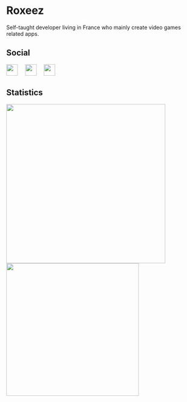 # Roxeez
Self-taught developer living in France who mainly create video games related apps.

## Social

<img src="https://img.shields.io/badge/-@Roxeez-%23181717?style=flat-square&logo=github" height="30"> &nbsp; &nbsp;
<img src="https://img.shields.io/badge/-@Roxeez-orange?style=flat-square&logo=gitlab" height="30"> &nbsp; &nbsp;
<img src="https://img.shields.io/badge/-Dogeez%29999-%232c2f33?style=flat-square&logo=discord" height="30">

## Statistics
<img width="420" src="https://github-readme-stats.vercel.app/api?username=roxeez&theme=react&show_icons=true&hide_border=true&include_all_commits=true&custom_title=My%20Github%20Stats"/> <img width="350" src="https://github-readme-stats.vercel.app/api/top-langs/?username=roxeez&layout=compact&theme=react&hide_border=true&langs_count=6"/>
